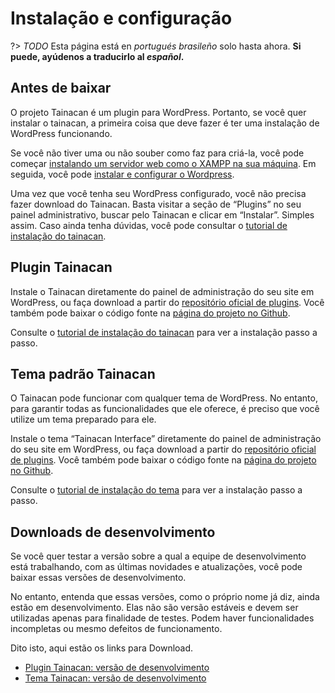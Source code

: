 # Instalação e configuração

?> _TODO_ Esta página está en _portugués brasileño_ solo hasta ahora. **Si puede, ayúdenos a traducirlo al _español_.**

## Antes de baixar

O projeto Tainacan é um plugin para WordPress. Portanto, se você quer instalar o tainacan, a primeira coisa que deve fazer é ter uma instalação de WordPress funcionando.

Se você não tiver uma ou não souber como faz para criá-la, você pode começar [instalando um servidor web como o XAMPP na sua máquina](/es-mx/xampp). Em seguida, você pode [instalar e configurar o Wordpress](/es-mx/wordpress).

Uma vez que você tenha seu WordPress configurado, você não precisa fazer download do Tainacan. Basta visitar a seção de “Plugins” no seu painel administrativo, buscar pelo Tainacan e clicar em “Instalar”. Simples assim. Caso ainda tenha dúvidas, você pode consultar o [tutorial de instalação do tainacan](/es-mx/tainacan).

## Plugin Tainacan

Instale o Tainacan diretamente do painel de administração do seu site em WordPress, ou faça download a partir do [repositório oficial de plugins](https://wordpress.org/plugins/tainacan). Você também pode baixar o código fonte na [página do projeto no Github](https://github.com/tainacan/tainacan).

Consulte o [tutorial de instalação do tainacan](/es-mx/tainacan#como-instalar-o-plugin-tainacan-no-wordpress) para ver a instalação passo a passo.

## Tema padrão Tainacan

O Tainacan pode funcionar com qualquer tema de WordPress. No entanto, para garantir todas as funcionalidades que ele oferece, é preciso que você utilize um tema preparado para ele.

Instale o tema “Tainacan Interface” diretamente do painel de administração do seu site em WordPress, ou faça download a partir do [repositório oficial de plugins](https://wordpress.org/themes/tainacan-interface). Você também pode baixar o código fonte na [página do projeto no Github](https://github.com/tainacan/tainacan-theme).

Consulte o [tutorial de instalação do tema](/es-mx/theme#tema) para ver a instalação passo a passo.

## Downloads de desenvolvimento

Se você quer testar a versão sobre a qual a equipe de desenvolvimento está trabalhando, com as últimas novidades e atualizações, você pode baixar essas versões de desenvolvimento.

No entanto, entenda que essas versões, como o próprio nome já diz, ainda estão em desenvolvimento. Elas não são versão estáveis e devem ser utilizadas apenas para finalidade de testes. Podem haver funcionalidades incompletas ou mesmo defeitos de funcionamento.

Dito isto, aqui estão os links para Download.

- [Plugin Tainacan: versão de desenvolvimento](https://tainacan.org/wp-content/uploads/nightly-builds/tainacan-nightly.zip)
- [Tema Tainacan: versão de desenvolvimento](https://tainacan.org/wp-content/uploads/nightly-builds/tainacan-interface-nightly.zip)
